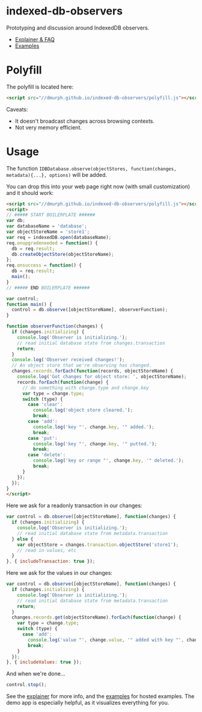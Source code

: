 # indexed-db-observers
Prototyping and discussion around IndexedDB observers.

 * [Explainer & FAQ](EXPLAINER.md)
 * [Examples](https://dmurph.github.io/indexed-db-observers/)

# Polyfill
The polyfill is located here:
```html
<script src="//dmurph.github.io/indexed-db-observers/polyfill.js"></script>
```

Caveats:
 * It doesn't broadcast changes across browsing contexts.
 * Not very memory efficient.

# Usage
The function `IDBDatabase.observe(objectStores, function(changes, metadata){...}, options)` will be added.

You can drop this into your web page right now (with small customization) and it should work:
```html
<script src="//dmurph.github.io/indexed-db-observers/polyfill.js"></script>
<script>
// ##### START BOILERPLATE ######
var db;
var databaseName = 'database';
var objectStoreName = 'store1';
var req = indexedDB.open(databaseName);
req.onupgradeneeded = function() {
  db = req.result;
  db.createObjectStore(objectStoreName);
};
req.onsuccess = function() {
  db = req.result;
  main();
}
// ##### END BOILERPLATE ######

var control;
function main() {
  control = db.observe([objectStoreName], observerFunction);
}

function observerFunction(changes) {
  if (changes.initializing) {
    console.log('Observer is initializing.');
    // read initial database state from changes.transaction
    return;
  }
  console.log('Observer received changes!');
  // An object store that we're observing has changed.
  changes.records.forEach(function(records, objectStoreName) {
    console.log('Got changes for object store: ', objectStoreName);
    records.forEach(function(change) {
      // do something with change.type and change.key
      var type = change.type;
      switch (type) {
        case 'clear':
          console.log('object store cleared.');
          break;
        case 'add':
          console.log('key "', change.key, '" added.');
          break;
        case 'put':
          console.log('key "', change.key, '" putted.');
          break;
        case 'delete':
          console.log('key or range "', change.key, '" deleted.');
          break;
      }
    });
  });
}
</script>
```
Here we ask for a readonly transaction in our changes:
```js
var control = db.observe([objectStoreName], function(changes) {
  if (changes.initializing) {
    console.log('Observer is initializing.');
    // read initial database state from metadata.transaction
  } else {
    var objectStore = changes.transaction.objectStore('store1');
    // read in values, etc
  }
}, { includeTransaction: true });
```

Here we ask for the values in our changes:
```js
var control = db.observe([objectStoreName], function(changes) {
  if (changes.initializing) {
    console.log('Observer is initializing.');
    // read initial database state from metadata.transaction
    return;
  }
  changes.records.get(objectStoreName).forEach(function(change) {
    var type = change.type;
    switch (type) {
      case 'add':
        console.log('value "', change.value, '" added with key "', change.key, '"');
        break;
    }
  });
}, { includeValues: true });
```

And when we're done...
```js
control.stop();
```

See the [explainer](EXPLAINER.md) for more info, and the [examples](https://dmurph.github.io/indexed-db-observers/) for hosted examples. The demo app is especially helpful, as it visualizes everything for you.
